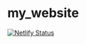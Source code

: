 # my_website

[![Netlify Status](https://api.netlify.com/api/v1/badges/f69bc1da-0cb3-47ff-b215-30f17e8e29d1/deploy-status)](https://app.netlify.com/sites/alicetivarovsky/deploys)